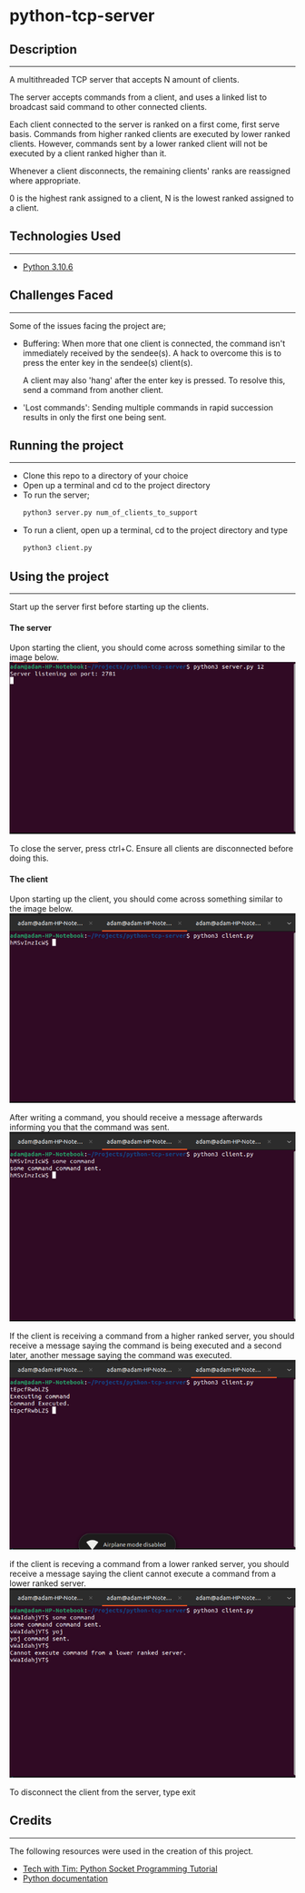 # python-tcp-server

## Description
----------------
A multithreaded TCP server that accepts N amount of clients.

The server accepts commands from a client, and uses a linked list to broadcast said command to other connected clients.

Each client connected to the server is ranked on a first come, first serve basis. Commands from higher ranked clients are executed by lower ranked clients. However, commands sent by a lower ranked client will not be executed by a client ranked higher than it.

Whenever a client disconnects, the remaining clients' ranks are reassigned where appropriate.

0 is the highest rank assigned to a client, N is the lowest ranked assigned to a client.

## Technologies Used
----------------------
- [Python 3.10.6](https://www.python.org/downloads/)

## Challenges Faced
----------------------
Some of the issues facing the project are;

- Buffering:
  When more that one client is connected, the command isn't immediately received by the sendee(s). 
  A hack to overcome this is to press the enter key in the sendee(s) client(s).

  A client may also 'hang' after the enter key is pressed. To resolve this, send a command from another client.

- 'Lost commands':
  Sending multiple commands in rapid succession results in only the first one being sent.

## Running the project
-----------------------
- Clone this repo to a directory of your choice
- Open up a terminal and cd to the project directory
- To run the server;
  ```bash
  python3 server.py num_of_clients_to_support
  ```
- To run a client, open up a terminal, cd to the project directory and type
  ```bash
  python3 client.py
  ```

## Using the project
----------------------
Start up the server first before starting up the clients.

#### The server
Upon starting the client, you should come across something similar to the image below.
![Started up server](./images/server.png)

To close the server, press ctrl+C. Ensure all clients are disconnected before doing this.

#### The client
Upon starting up the client, you should come across something similar to the image below.
![Started up client](./images/client.png)

After writing a command, you should receive a message afterwards informing you that the command was sent.
![Client after sending command](./images/client%20after%20sending%20command.png)

If the client is receiving a command from a higher ranked server, you should receive a message saying the command is being executed and a second later, another message saying the command was executed.
![Client after executing command](./images/client%20after%20executing%20command.png)

if the client is receving a command from a lower ranked server, you should receive a message saying the client cannot execute a command from a lower ranked server.
![Client after receiving command from lower ranked server](./images/client%20after%20receiving%20command%20from%20lower%20ranked%20client.png)

To disconnect the client from the server, type exit

## Credits
--------------
The following resources were used in the creation of this project.
- [Tech with Tim: Python Socket Programming Tutorial](https://www.youtube.com/watch?v=3QiPPX-KeSc)
- [Python documentation](https://docs.python.org/3/)

